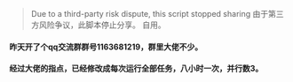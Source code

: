 > Due to a third-party risk dispute, this script stopped sharing
> 由于第三方风险争议，此脚本停止分享。
> 自用。    
#### 昨天开了个qq交流群群号1163681219，群里大佬不少。     
#### 经过大佬的指点，已经修改成每次运行全部任务，八小时一次，并行数3。
